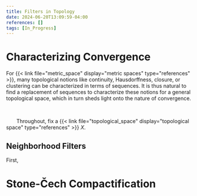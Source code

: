 ```yaml
---
title: Filters in Topology
date: 2024-06-20T13:09:59-04:00
references: []
tags: [In_Progress]
---
```


# Characterizing Convergence

For {{< link file="metric_space" display="metric spaces" type="references" >}}, many topological notions like continuity, Hausdorffness, closure, or clustering can be characterized in terms of sequences. It is thus natural to find a replacement of sequences to characterize these notions for a general topological space, which in turn sheds light onto the nature of convergence.

<br>

&emsp;&emsp;Throughout, fix a {{< link file="topological_space" display="topological space" type="references" >}} $X$.

<div class="space"></div>

## Neighborhood Filters

First, 

# Stone-${}$Čech Compactification
